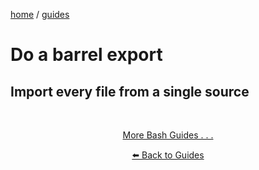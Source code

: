 

<p><a href="/">home</a> / <a href="/guides">guides</a></p>
<div class="rainbow-retro"></div>

<h1>Do a barrel export</h1>
<h2>Import every file from a single source</h2>



<p class="spacers"> <br /></p>
<div align="center" >
  <p>
    <a href="https://beau.sh/guides/#bash">More Bash Guides . . .</a>
  </p>
  <p>
    <a href="https://beau.sh/guides/">⬅️ Back to Guides</a>
  </p>
</div>
